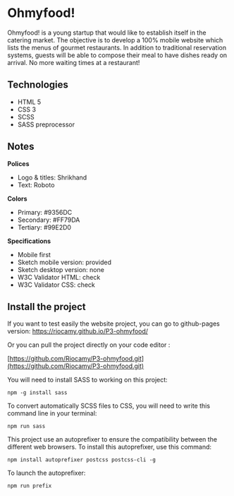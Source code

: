 # Ohmyfood!

Ohmyfood! is a young startup that would like to establish itself in the catering market. The objective is to develop a 100% mobile website which lists the menus of gourmet restaurants. In addition to traditional reservation systems, guests will be able to compose their meal to have dishes ready on arrival. No more waiting times at a restaurant!

## Technologies
- HTML 5
- CSS 3
- SCSS
- SASS preprocessor

## Notes

**Polices**

- Logo & titles: Shrikhand
- Text: Roboto

**Colors**

- Primary: #9356DC
- Secondary: #FF79DA
- Tertiary: #99E2D0

**Specifications**

- Mobile first
- Sketch mobile version: provided
- Sketch desktop version: none
- W3C Validator HTML: check
- W3C Validator CSS: check

## Install the project

If you want to test easily the website project, you can go to github-pages version: https://riocamy.github.io/P3-ohmyfood/

Or you can pull the project directly on your code editor :

[https://github.com/Riocamy/P3-ohmyfood.git](https://github.com/Riocamy/P3-ohmyfood.git)

You will need to install SASS to working on this project:

```shell
npm -g install sass
```

To convert automatically SCSS files to CSS, you will need to write this command line in your terminal:

```shell
npm run sass
```

This project use an autoprefixer to ensure the compatibility between the different web browsers. To install this autoprefixer, use this command:

```shell
npm install autoprefixer postcss postcss-cli -g
```

To launch the autoprefixer:

```shell
npm run prefix
```